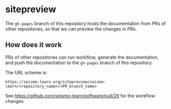 # sitepreview

The `gh-pages` branch of this repository hosts the documentation from PRs
of other repositories, so that we can preview the changes in PRs.

## How does it work

PRs of other repositories can run workflow, generate the documentation, and
push the documentation to the `gh-pages` branch of this repository.

The URL scheme is:

	https://seismo-learn.org/sitepreview/seismo-learn/<repository_name>/<PR_branch_name>

See https://github.com/seismo-learn/software/pull/29 for the workflow changes.
